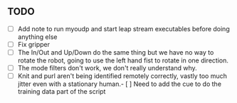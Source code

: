 ## TODO

- [ ] Add note to run myoudp and start leap stream executables before doing anything else
- [ ] Fix gripper
- [ ] The In/Out and Up/Down do the same thing but we have no way to rotate the robot, going to use the left hand fist to rotate in one direction.
- [ ] The mode filters don't work, we don't really understand why. 
- [ ] Knit and purl aren't being identified remotely correctly, vastly too much jitter even with a stationary human.- [ ] Need to add the cue to do the training data part of the script 
